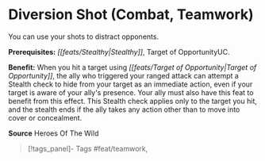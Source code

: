 ﻿---
cssclass: [feats]

---
# Diversion Shot (Combat, Teamwork)

You can use your shots to distract opponents.

**Prerequisites:** _[[feats/Stealthy|Stealthy]]_, Target of OpportunityUC.

**Benefit:** When you hit a target using _[[feats/Target of Opportunity|Target of Opportunity]]_, the ally who triggered your ranged attack can attempt a Stealth check to hide from your target as an immediate action, even if your target is aware of your ally's presence. Your ally must also have this feat to benefit from this effect. This Stealth check applies only to the target you hit, and the stealth ends if the ally takes any action other than to move into cover or concealment.

**Source** Heroes Of The Wild
>[!tags_panel]- Tags
> #feat/teamwork, 